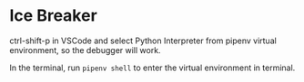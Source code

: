 # Ice Breaker

ctrl-shift-p in VSCode and select Python Interpreter from pipenv virtual environment, so the debugger will work.

In the terminal, run `pipenv shell` to enter the virtual environment in terminal.